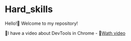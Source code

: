 # Hard_skills
Hello!:wave: Welcome to my repository!

:large_blue_diamond:I have a video about DevTools in Chrome - :movie_camera:[Wath video](https://www.youtube.com/watch?v=QypQK5ixJ3o)

